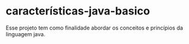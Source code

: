 # características-java-basico
Esse projeto tem como finalidade abordar os conceitos e princípios da linguagem java.
